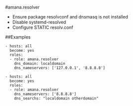 #amana.resolver

- Ensure package resolvconf and dnsmasq is not installed
- Disable systemd-resolved
- Configure STATIC resolv.conf


##Examples

    - hosts: all
      become: yes
      roles:
      - role: amana.resolver
        dns_domain: localdomain
        dns_nameservers: ['127.0.0.1', '8.8.8.8']

    - hosts: all
      become: yes
      roles:
      - role: amana.resolver
        dns_nameservers: ['8.8.8.8']
        dns_searchs: "localdomain otherdomain"


